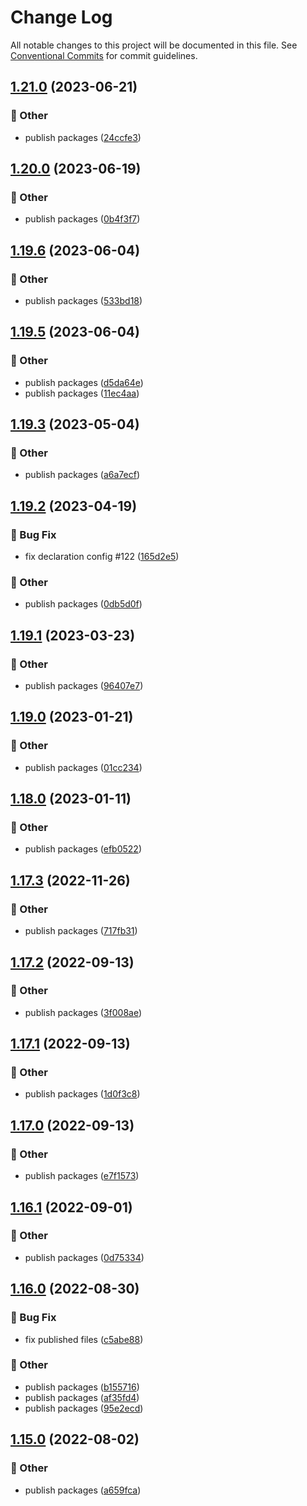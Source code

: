 # Change Log

All notable changes to this project will be documented in this file.
See [Conventional Commits](https://conventionalcommits.org) for commit guidelines.

## [1.21.0](https://github.com/daybrush/selecto/blob/master/packages/preact-selecto/compare/preact-selecto@1.20.0...preact-selecto@1.21.0) (2023-06-21)


### :mega: Other

* publish packages ([24ccfe3](https://github.com/daybrush/selecto/blob/master/packages/preact-selecto/commit/24ccfe384e3b6868482f7fe9102c3b44a9b9f6ab))



## [1.20.0](https://github.com/daybrush/selecto/blob/master/packages/preact-selecto/compare/preact-selecto@1.19.6...preact-selecto@1.20.0) (2023-06-19)


### :mega: Other

* publish packages ([0b4f3f7](https://github.com/daybrush/selecto/blob/master/packages/preact-selecto/commit/0b4f3f7a55e7a16822c00bb5c2ba3e94fab55af1))



## [1.19.6](https://github.com/daybrush/selecto/blob/master/packages/preact-selecto/compare/preact-selecto@1.19.5...preact-selecto@1.19.6) (2023-06-04)


### :mega: Other

* publish packages ([533bd18](https://github.com/daybrush/selecto/blob/master/packages/preact-selecto/commit/533bd18facefe9c6bd5cc4d279756733ef8acf84))



## [1.19.5](https://github.com/daybrush/selecto/blob/master/packages/preact-selecto/compare/preact-selecto@1.19.3...preact-selecto@1.19.5) (2023-06-04)


### :mega: Other

* publish packages ([d5da64e](https://github.com/daybrush/selecto/blob/master/packages/preact-selecto/commit/d5da64e0c8e01f658832197a2ad888305c8fafec))
* publish packages ([11ec4aa](https://github.com/daybrush/selecto/blob/master/packages/preact-selecto/commit/11ec4aab38a176b2386ee8ad93bac8a0f41ecdf2))



## [1.19.3](https://github.com/daybrush/selecto/blob/master/packages/preact-selecto/compare/preact-selecto@1.19.2...preact-selecto@1.19.3) (2023-05-04)


### :mega: Other

* publish packages ([a6a7ecf](https://github.com/daybrush/selecto/blob/master/packages/preact-selecto/commit/a6a7ecf85231504be0ab0a135d9647817820a608))



## [1.19.2](https://github.com/daybrush/selecto/blob/master/packages/preact-selecto/compare/preact-selecto@1.19.1...preact-selecto@1.19.2) (2023-04-19)


### :bug: Bug Fix

* fix declaration config #122 ([165d2e5](https://github.com/daybrush/selecto/blob/master/packages/preact-selecto/commit/165d2e5d85be7d2a496502f77387909cf43f2589))


### :mega: Other

* publish packages ([0db5d0f](https://github.com/daybrush/selecto/blob/master/packages/preact-selecto/commit/0db5d0fc467b2839b0f33303f7d23a1b7b054d7a))



## [1.19.1](https://github.com/daybrush/selecto/blob/master/packages/preact-selecto/compare/preact-selecto@1.19.0...preact-selecto@1.19.1) (2023-03-23)


### :mega: Other

* publish packages ([96407e7](https://github.com/daybrush/selecto/blob/master/packages/preact-selecto/commit/96407e795bb6da2fbfc61babb45dc8af31acd345))



## [1.19.0](https://github.com/daybrush/selecto/blob/master/packages/preact-selecto/compare/preact-selecto@1.18.0...preact-selecto@1.19.0) (2023-01-21)


### :mega: Other

* publish packages ([01cc234](https://github.com/daybrush/selecto/blob/master/packages/preact-selecto/commit/01cc2349da2361bd331b6454494aa61c51e8baf8))



## [1.18.0](https://github.com/daybrush/selecto/blob/master/packages/preact-selecto/compare/preact-selecto@1.17.3...preact-selecto@1.18.0) (2023-01-11)


### :mega: Other

* publish packages ([efb0522](https://github.com/daybrush/selecto/blob/master/packages/preact-selecto/commit/efb0522ca13cb2e636973b6eaf947d0675732eca))



## [1.17.3](https://github.com/daybrush/selecto/blob/master/packages/preact-selecto/compare/preact-selecto@1.17.2...preact-selecto@1.17.3) (2022-11-26)


### :mega: Other

* publish packages ([717fb31](https://github.com/daybrush/selecto/blob/master/packages/preact-selecto/commit/717fb31fa0edc56498c6bfbd8dba53abed5b042d))



## [1.17.2](https://github.com/daybrush/selecto/blob/master/packages/preact-selecto/compare/preact-selecto@1.17.1...preact-selecto@1.17.2) (2022-09-13)


### :mega: Other

* publish packages ([3f008ae](https://github.com/daybrush/selecto/blob/master/packages/preact-selecto/commit/3f008aee544e9ef22d630c1cd73af62e13201182))



## [1.17.1](https://github.com/daybrush/selecto/blob/master/packages/preact-selecto/compare/preact-selecto@1.17.0...preact-selecto@1.17.1) (2022-09-13)


### :mega: Other

* publish packages ([1d0f3c8](https://github.com/daybrush/selecto/blob/master/packages/preact-selecto/commit/1d0f3c8c10237cf76b43ef090f407f00547d0809))



## [1.17.0](https://github.com/daybrush/selecto/blob/master/packages/preact-selecto/compare/preact-selecto@1.16.1...preact-selecto@1.17.0) (2022-09-13)


### :mega: Other

* publish packages ([e7f1573](https://github.com/daybrush/selecto/blob/master/packages/preact-selecto/commit/e7f1573c80bfa19b0776df94d43c13fe7f5465b8))



## [1.16.1](https://github.com/daybrush/selecto/blob/master/packages/preact-selecto/compare/preact-selecto@1.16.0...preact-selecto@1.16.1) (2022-09-01)


### :mega: Other

* publish packages ([0d75334](https://github.com/daybrush/selecto/blob/master/packages/preact-selecto/commit/0d7533495d2d9fde606a9207bff5e6228f242217))



## [1.16.0](https://github.com/daybrush/selecto/blob/master/packages/preact-selecto/compare/preact-selecto@1.15.0...preact-selecto@1.16.0) (2022-08-30)


### :bug: Bug Fix

* fix published files ([c5abe88](https://github.com/daybrush/selecto/blob/master/packages/preact-selecto/commit/c5abe882f4656c628e467ea2d7b0bc4ec2026ede))


### :mega: Other

* publish packages ([b155716](https://github.com/daybrush/selecto/blob/master/packages/preact-selecto/commit/b155716d8c80405ce5325fba19617f6581ea6f9c))
* publish packages ([af35fd4](https://github.com/daybrush/selecto/blob/master/packages/preact-selecto/commit/af35fd40776554d4a65202bf3a4bfe3c498b32dc))
* publish packages ([95e2ecd](https://github.com/daybrush/selecto/blob/master/packages/preact-selecto/commit/95e2ecdd3e1f8b09c23aa64eff02688ad82fdaf5))



## [1.15.0](https://github.com/daybrush/selecto/blob/master/packages/preact-selecto/compare/preact-selecto@1.14.1...preact-selecto@1.15.0) (2022-08-02)


### :mega: Other

* publish packages ([a659fca](https://github.com/daybrush/selecto/blob/master/packages/preact-selecto/commit/a659fcac851c216036b7231072c2d155ff7987f1))
